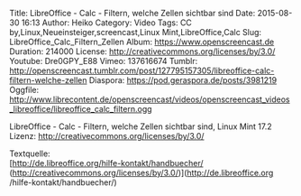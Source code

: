 Title: LibreOffice - Calc - Filtern, welche Zellen sichtbar sind
Date: 2015-08-30 16:13
Author: Heiko
Category: Video
Tags: CC by,Linux,Neueinsteiger,screencast,Linux Mint,LibreOffice,Calc
Slug: LibreOffice_Calc_Filtern_Zellen
Album: https://www.openscreencast.de
Duration: 214000
License: http://creativecommons.org/licenses/by/3.0/
Youtube: Dre0GPY_E88
Vimeo: 137616674
Tumblr: http://openscreencast.tumblr.com/post/127795157305/libreoffice-calc-filtern-welche-zellen
Diaspora: https://pod.geraspora.de/posts/3981219
Oggfile: http://www.librecontent.de/openscreencast/videos/openscreencast_videos_libreoffice/libreoffice_calc_filtern.ogg

LibreOffice - Calc - Filtern, welche Zellen sichtbar sind, Linux Mint 17.2  
Lizenz: <http://creativecommons.org/licenses/by/3.0/>  
  
Textquelle:  
[http://de.libreoffice.org/hilfe-kontakt/handbuecher/
(http://creativecommons.org/licenses/by/3.0/)](http://de.libreoffice.org
/hilfe-kontakt/handbuecher/)

